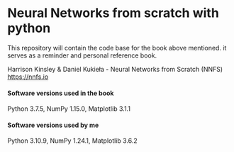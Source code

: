 # Neural Networks from scratch with python

This repository will contain the code base for the book above mentioned. it serves as a reminder and personal reference book.

Harrison Kinsley & Daniel Kukieła - Neural Networks from Scratch (NNFS) https://nnfs.io

#### Software versions used in the book

Python 3.7.5,
NumPy 1.15.0, 
Matplotlib 3.1.1

#### Software versions used by me

Python 3.10.9, 
NumPy 1.24.1, 
Matplotlib 3.6.2
